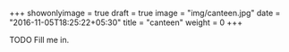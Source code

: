 +++
showonlyimage = true
draft = true
image = "img/canteen.jpg"
date = "2016-11-05T18:25:22+05:30"
title = "canteen"
weight = 0
+++

TODO Fill me in.

